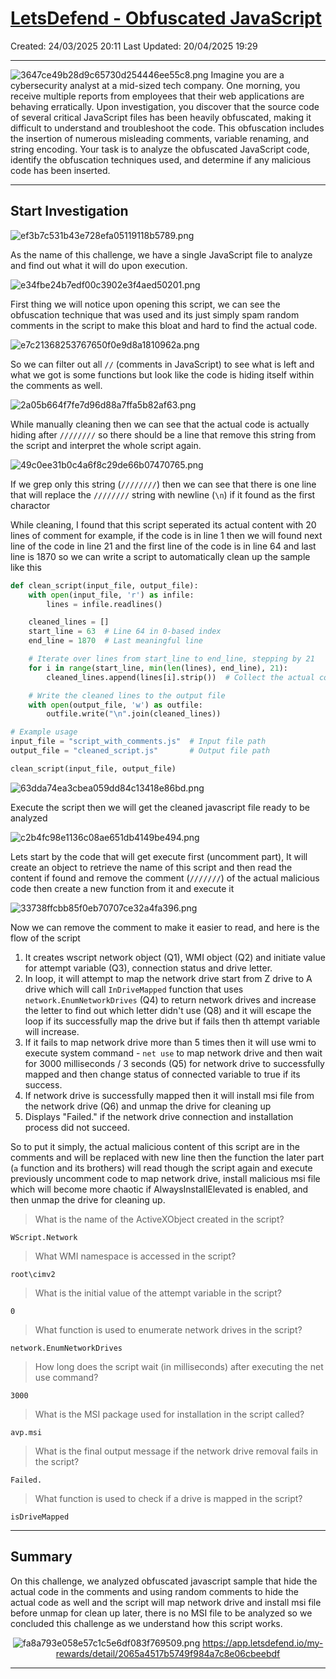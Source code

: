 # [LetsDefend - Obfuscated JavaScript](https://app.letsdefend.io/challenge/obfuscated-javascript)
Created: 24/03/2025 20:11
Last Updated: 20/04/2025 19:29
* * *
![3647ce49b28d9c65730d254446ee55c8.png](/_resources/3647ce49b28d9c65730d254446ee55c8.png)
Imagine you are a cybersecurity analyst at a mid-sized tech company. One morning, you receive multiple reports from employees that their web applications are behaving erratically. Upon investigation, you discover that the source code of several critical JavaScript files has been heavily obfuscated, making it difficult to understand and troubleshoot the code. This obfuscation includes the insertion of numerous misleading comments, variable renaming, and string encoding. Your task is to analyze the obfuscated JavaScript code, identify the obfuscation techniques used, and determine if any malicious code has been inserted.

* * *
## Start Investigation
![ef3b7c531b43e728efa05119118b5789.png](/_resources/ef3b7c531b43e728efa05119118b5789.png)

As the name of this challenge, we have a single JavaScript file to analyze and find out what it will do upon execution.

![e34fbe24b7edf00c3902e3f4aed50201.png](/_resources/e34fbe24b7edf00c3902e3f4aed50201.png)

First thing we will notice upon opening this script, we can see the obfuscation technique that was used and its just simply spam random comments in the script to make this bloat and hard to find the actual code.

![e7c21368253767650f0e9d8a1810962a.png](/_resources/e7c21368253767650f0e9d8a1810962a.png)

So we can filter out all `//` (comments in JavaScript) to see what is left and what we got is some functions but look like the code is hiding itself within the comments as well.

![2a05b664f7fe7d96d88a7ffa5b82af63.png](/_resources/2a05b664f7fe7d96d88a7ffa5b82af63.png)

While manually cleaning then we can see that the actual code is actually hiding after `////////` so there should be a line that remove this string from the script and interpret the whole script again.

![49c0ee31b0c4a6f8c29de66b07470765.png](/_resources/49c0ee31b0c4a6f8c29de66b07470765.png)

If we grep only this string (`////////`) then we can see that there is one line that will replace the `////////` string with newline (`\n`) if it found as the first charactor

While cleaning, I found that this script seperated its actual content with 20 lines of comment for example, if the code is in line 1 then we will found next line of the code in line 21 and the first line of the code is in line 64 and last line is 1870 so we can write a script to automatically clean up the sample like this
```python
def clean_script(input_file, output_file):
    with open(input_file, 'r') as infile:
        lines = infile.readlines()

    cleaned_lines = []
    start_line = 63  # Line 64 in 0-based index
    end_line = 1870  # Last meaningful line

    # Iterate over lines from start_line to end_line, stepping by 21
    for i in range(start_line, min(len(lines), end_line), 21):  
        cleaned_lines.append(lines[i].strip())  # Collect the actual code line

    # Write the cleaned lines to the output file
    with open(output_file, 'w') as outfile:
        outfile.write("\n".join(cleaned_lines))

# Example usage
input_file = "script_with_comments.js"  # Input file path
output_file = "cleaned_script.js"       # Output file path

clean_script(input_file, output_file)
```

![63dda74ea3cbea059dd84c13418e86bd.png](/_resources/63dda74ea3cbea059dd84c13418e86bd.png)

Execute the script then we will get the cleaned javascript file ready to be analyzed 

![c2b4fc98e1136c08ae651db4149be494.png](/_resources/c2b4fc98e1136c08ae651db4149be494.png)

Lets start by the code that will get execute first (uncomment part), It will create an object to retrieve the name of this script and then read the content if found and remove the comment (`///////`) of the actual malicious code then create a new function from it and execute it

![33738ffcbb85f0eb70707ce32a4fa396.png](/_resources/33738ffcbb85f0eb70707ce32a4fa396.png)

Now we can remove the comment to make it easier to read, and here is the flow of the script
1. It creates wscript network object (Q1), WMI object (Q2) and initiate value for attempt variable (Q3), connection status and drive letter.
2. In loop, it will attempt to map the network drive start from Z drive to A drive which will 
 call `InDriveMapped` function that uses `network.EnumNetworkDrives` (Q4) to return network drives and increase the letter to find out which letter didn't use (Q8) and it will escape the loop if its successfully map the drive but if fails then th attempt variable will increase.
3. If it fails to map network drive more than 5 times then it will use wmi to execute system command - `net use` to map network drive and then wait for 3000 milliseconds / 3 seconds (Q5) for network drive to successfully mapped and then change status of connected variable to true if its success.
4. If network drive is successfully mapped then it will install msi file from the network drive (Q6) and unmap the drive for cleaning up
5. Displays "Failed." if the network drive connection and installation process did not succeed.

So to put it simply, the actual malicious content of this script are in the comments and will be replaced with new line then the function the later part (`a` function and its brothers) will read though the script again and execute previously uncomment code to map network drive, install malicious msi file which will become more chaotic if AlwaysInstallElevated is enabled, and then unmap the drive for cleaning up.

>What is the name of the ActiveXObject created in the script?
```
WScript.Network
```

>What WMI namespace is accessed in the script?
```
root\cimv2
```

>What is the initial value of the attempt variable in the script?
```
0
```

>What function is used to enumerate network drives in the script?

```
network.EnumNetworkDrives
```

>How long does the script wait (in milliseconds) after executing the net use command?
```
3000
```

>What is the MSI package used for installation in the script called?
```
avp.msi
```

>What is the final output message if the network drive removal fails in the script?
```
Failed.
```

>What function is used to check if a drive is mapped in the script?
```
isDriveMapped
```

* * *
## Summary
On this challenge, we analyzed obfuscated javascript sample that hide the actual code in the comments and using random comments to hide the actual code as well and the script will map network drive and install msi file before unmap for clean up later, there is no MSI file to be analyzed so we concluded this challenge as we understand how this script works.

<div align=center>

![fa8a793e058e57c1c5e6df083f769509.png](/_resources/fa8a793e058e57c1c5e6df083f769509.png)
https://app.letsdefend.io/my-rewards/detail/2065a4517b5749f984a7c8e06cbeebdf
</div>

* * *
